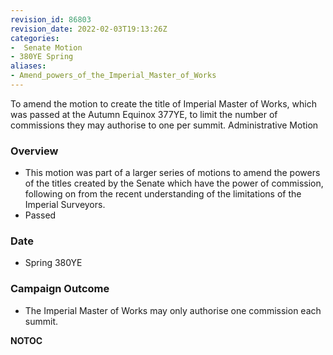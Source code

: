 ```yaml
---
revision_id: 86803
revision_date: 2022-02-03T19:13:26Z
categories:
-  Senate Motion
- 380YE Spring
aliases:
- Amend_powers_of_the_Imperial_Master_of_Works
---
```



To amend the motion to create the title of Imperial Master of Works, which was passed at the Autumn Equinox 377YE, to limit the number of commissions they may authorise to one per summit.
Administrative Motion 

### Overview
* This motion was part of a larger series of motions to amend the powers of the titles created by the Senate which have the power of commission, following on from the recent understanding of the limitations of the Imperial Surveyors. 
* Passed

### Date
* Spring 380YE

### Campaign Outcome
* The Imperial Master of Works may only authorise one commission each summit.



__NOTOC__